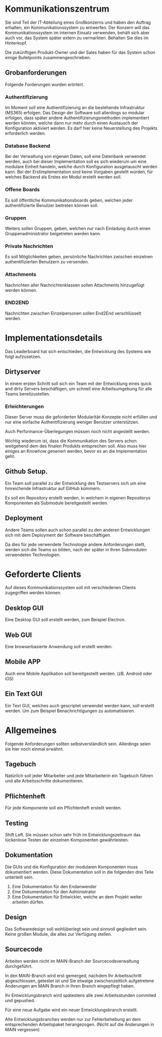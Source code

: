 # Kommunikationszentrum

Sie sind Teil der IT-Abteilung eines Großkonzerns und haben den Auftrag erhalten, ein Kommunikationssystem zu entwerfen. Der Konzern will das Kommunikationssystem im internen Einsatz verwenden, behält sich aber auch vor, das System später extern zu vermarkten. Behalten Sie dies im Hinterkopf.

Die zukünftigen Produkt-Owner und der Sales haben für das System schon einige Bulletpoints zusammengeschrieben.

## Grobanforderungen

Folgende Forderungen wurden erörtert.

### Authentifizierung

Im Moment soll eine Authentifizierung an die bestehende Infrastruktur (MS365) erfolgen. Das Design der Software soll allerdings so modular erfolgen, dass später andere Authentifizierungsmethoden implementiert werden können, welche dann nur mehr durch einen Austausch der Konfiguration aktiviert werden. Es darf hier keine Neuerstellung des Projekts erforderlich werden.

### Database Backend

Bei der Verwaltung von eigenen Daten, soll eine Datenbank verwendet werden, auch bei dieser Implementation soll es sich wiederum um eine modulare Einheit handeln, welche durch Konfiguration ausgetauscht werden kann. Bei der Erstimplementation sind keine Vorgaben gestellt worden, für welches Backend als Erstes ein Modul erstellt werden soll.

### Offene Boards

Es soll öffentliche Kommunikationsboards geben, welchen jeder authentifizierte Benutzer beitreten können soll.

### Gruppen

Weiters sollen Gruppen, geben, welchen nur nach Einladung durch einen Gruppenadministrator beigetreten werden kann.

### Private Nachrichten

Es soll Möglichkeiten geben, persönliche Nachrichten zwischen einzelnen authentifizierten Benutzern zu versenden.

### Attachments

Nachrichten aller Nachrichtenklassen sollen Attachments hinzugefügt werden können.

### END2END

Nachrichten zwischen Einzelpersonen sollen End2End verschlüsselt werden.

# Implementationsdetails

Das Leaderboard hat sich entschieden, die Entwicklung des Systems wie folgt aufzusetzen.

## Dirtyserver

In einem ersten Schritt soll sich ein Team mit der Entwicklung eines quick and dirty Servers beschäftigen, um schnell eine Arbeitsumgebung für alle Teams bereitzustellen.

### Erleichterungen

Dieser Server muss die geforderten Modularität-Konzepte nicht erfüllen und nur eine einfache Authentifizierung weniger Benutzer unterstützen.

Auch Performance-Überlegungen müssen noch nicht angestellt werden.

Wichtig wiederum ist, dass die Kommunikation des Servers schon weitgehend dem des finalen Produkts entsprechen soll. Also muss hier einiges an Knowhow generiert werden, bevor es an die Implementation geht.

## Github Setup.

Ein Team soll parallel zu der Entwicklung des Testservers sich um eine hinreichende Infrastruktur auf GitHub kümmern.

Es soll ein Repository erstellt werden, in welchem in eigenen Repositorys Komponenten als Submodule bereitgestellt werden.

## Deployment

Andere Teams sollen auch schon parallel zu den anderen Entwicklungen sich mit dem Deployment der Software beschäftigen.

Da dies für jede verwendete Technologie andere Anforderungen stellt, werden sich die Teams so bilden, nach der später in Ihren Submodulen verwendeten Technologien.

# Geforderte Clients

Auf dieses Kommunikationssystem soll mit verschiedenen Clients zugegriffen werden können.

## Desktop GUI

Eine Desktop GUI soll erstellt werden, zum Beispiel Electron.

## Web GUI

Eine browserbasierte Anwendung soll erstellt werden.

## Mobile APP

Auch eine Mobile Applikation soll bereitgestellt werden. (zB. Android oder iOS)

## Ein Text GUI

Ein Text GUI, welches auch gescriptet verwendet werden kann, soll erstellt werden. Um zum Beispiel Benachrichtigungen zu automatisieren.

# Allgemeines

Folgende Anforderungen sollten selbstverständlich sein. Allerdings seien sie hier noch einmal erwähnt. 

## Tagebuch

Natürlich soll jeder Mitarbeiter und jede Mitarbeiterin ein Tagebuch führen und alle Arbeitsschritte dokumentieren.

## Pflichtenheft

Für jede Komponente soll ein Pflichtenheft erstellt werden.

## Testing

Shift Left. Sie müssen schon sehr früh im Entwicklungszeitraum das lückenlose Testen der einzelnen Komponenten gewährleisten.

## Dokumentation

Die GUIs und die Konfiguration der modularen Komponenten muss dokumentiert werden. Diese Dokumentation soll in die folgenden drei Teile unterteilt sein.

1. Eine Dokumentation für den Endanwender
2. Eine Dokumentation für den Administrator
3. Eine Dokumentation für Entwickler, welche an dem Projekt weiter arbeiten dürfen.

## Design

Das Softwaredesign soll wohlüberlegt sein und sinnvoll gegliedert sein. Keine großen Module, die alles zur Verfügung stellen.

## Sourcecode

Arbeiten werden nicht im MAIN-Branch der Sourcecodeverwaltung durchgeführt.

In den MAIN-Branch wird erst gemerged, nachdem Ihr Arbeitsschritt abgeschlossen, getestet ist und Sie etwaige zwischenzeitlich aufgetretene Änderungen am MAIN Branch in Ihren Branch eingepflegt haben.

Ihr Entwicklungsbranch wird spätestens alle zwei Arbeitsstunden commited und gepushed.

Für eine neue Aufgabe wird ein neuer Entwicklungsbranch erstellt.

Alte Entwicklungsbranches werden nur zur Fehlerbehebung an dem entsprechenden Arbeitspaket herangezogen. (Nicht auf die Änderungen in MAIN vergessen)

